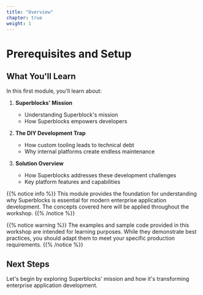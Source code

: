 ```yaml
---
title: "Overview"
chapter: true
weight: 1
---
```


# Prerequisites and Setup

## What You'll Learn

In this first module, you'll learn about:

1. **Superblocks' Mission**
   - Understanding Superblock's mission
   - How Superblocks empowers developers

2. **The DIY Development Trap**
   - How custom tooling leads to technical debt
   - Why internal platforms create endless maintenance

3. **Solution Overview**
   - How Superblocks addresses these development challenges
   - Key platform features and capabilities

{{% notice info %}}
This module provides the foundation for understanding why Superblocks is essential for modern enterprise application development. The concepts covered here will be applied throughout the workshop.
{{% /notice %}}

{{% notice warning %}}
The examples and sample code provided in this workshop are intended for learning purposes. While they demonstrate best practices, you should adapt them to meet your specific production requirements.
{{% /notice %}}

## Next Steps

Let's begin by exploring Superblocks' mission and how it's transforming enterprise application development.